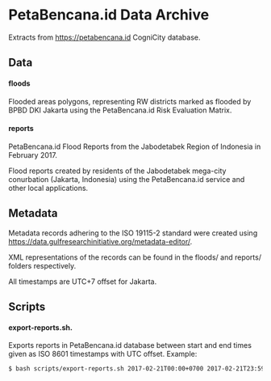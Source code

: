 PetaBencana.id Data Archive
===========================

Extracts from https://petabencana.id CogniCity database.

## Data
#### floods
Flooded areas polygons, representing RW districts marked as flooded by BPBD DKI Jakarta using the PetaBencana.id Risk Evaluation Matrix.

#### reports
PetaBencana.id Flood Reports from the Jabodetabek Region of Indonesia in February 2017.

Flood reports created by residents of the Jabodetabek mega-city conurbation (Jakarta, Indonesia) using the PetaBencana.id service and other local applications.


## Metadata
Metadata records adhering to the ISO 19115-2 standard were created using https://data.gulfresearchinitiative.org/metadata-editor/.

XML representations of the records can be found in the floods/ and reports/ folders respectively.

All timestamps are UTC+7 offset for Jakarta.

## Scripts
#### export-reports.sh.

Exports reports in PetaBencana.id database between start and end times given as ISO 8601 timestamps with UTC offset. Example:

```sh
$ bash scripts/export-reports.sh 2017-02-21T00:00+0700 2017-02-21T23:59+0700 > 2017/floods/reports/petabencana.id_jbd_reports_2017-02-21.geojson
```
